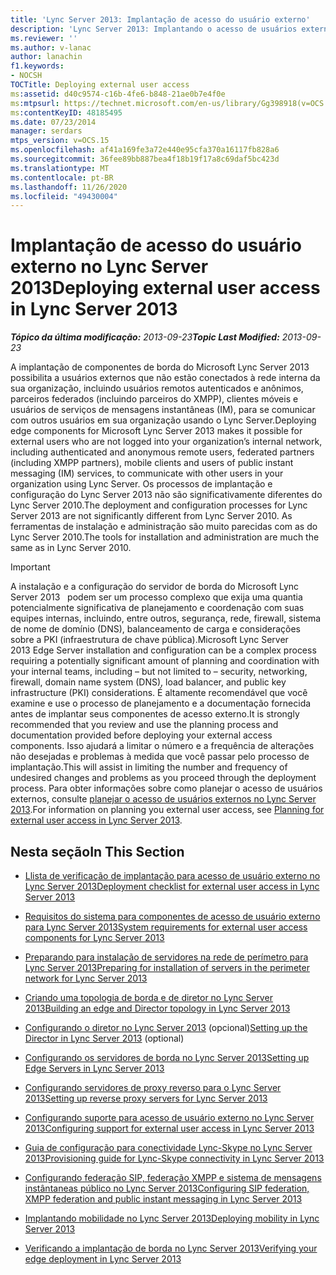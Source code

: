 ```yaml
---
title: 'Lync Server 2013: Implantação de acesso do usuário externo'
description: 'Lync Server 2013: Implantando o acesso de usuários externos.'
ms.reviewer: ''
ms.author: v-lanac
author: lanachin
f1.keywords:
- NOCSH
TOCTitle: Deploying external user access
ms:assetid: d40c9574-c16b-4fe6-b848-21ae0b7e4f0e
ms:mtpsurl: https://technet.microsoft.com/en-us/library/Gg398918(v=OCS.15)
ms:contentKeyID: 48185495
ms.date: 07/23/2014
manager: serdars
mtps_version: v=OCS.15
ms.openlocfilehash: af41a169fe3a72e440e95cfa370a16117fb828a6
ms.sourcegitcommit: 36fee89bb887bea4f18b19f17a8c69daf5bc423d
ms.translationtype: MT
ms.contentlocale: pt-BR
ms.lasthandoff: 11/26/2020
ms.locfileid: "49430004"
---
```

# <a name="deploying-external-user-access-in-lync-server-2013"></a><span data-ttu-id="3bd75-103">Implantação de acesso do usuário externo no Lync Server 2013</span><span class="sxs-lookup"><span data-stu-id="3bd75-103">Deploying external user access in Lync Server 2013</span></span>

<div data-xmlns="http://www.w3.org/1999/xhtml">

<div class="topic" data-xmlns="http://www.w3.org/1999/xhtml" data-msxsl="urn:schemas-microsoft-com:xslt" data-cs="https://msdn.microsoft.com/">

<div data-asp="https://msdn2.microsoft.com/asp">



</div>

<div id="mainSection">

<div id="mainBody"><span data-ttu-id="3bd75-104">

<span> </span></span><span class="sxs-lookup"><span data-stu-id="3bd75-104">

<span> </span></span></span>

<span data-ttu-id="3bd75-105">_**Tópico da última modificação:** 2013-09-23_</span><span class="sxs-lookup"><span data-stu-id="3bd75-105">_**Topic Last Modified:** 2013-09-23_</span></span>

<span data-ttu-id="3bd75-106">A implantação de componentes de borda do Microsoft Lync Server 2013 possibilita a usuários externos que não estão conectados à rede interna da sua organização, incluindo usuários remotos autenticados e anônimos, parceiros federados (incluindo parceiros do XMPP), clientes móveis e usuários de serviços de mensagens instantâneas (IM), para se comunicar com outros usuários em sua organização usando o Lync Server.</span><span class="sxs-lookup"><span data-stu-id="3bd75-106">Deploying edge components for Microsoft Lync Server 2013 makes it possible for external users who are not logged into your organization’s internal network, including authenticated and anonymous remote users, federated partners (including XMPP partners), mobile clients and users of public instant messaging (IM) services, to communicate with other users in your organization using Lync Server.</span></span> <span data-ttu-id="3bd75-107">Os processos de implantação e configuração do Lync Server 2013 não são significativamente diferentes do Lync Server 2010.</span><span class="sxs-lookup"><span data-stu-id="3bd75-107">The deployment and configuration processes for Lync Server 2013 are not significantly different from Lync Server 2010.</span></span> <span data-ttu-id="3bd75-108">As ferramentas de instalação e administração são muito parecidas com as do Lync Server 2010.</span><span class="sxs-lookup"><span data-stu-id="3bd75-108">The tools for installation and administration are much the same as in Lync Server 2010.</span></span>

<div>


> [!IMPORTANT]  
> <span data-ttu-id="3bd75-109">A instalação e a configuração do servidor de borda do Microsoft Lync Server 2013 &nbsp; podem ser um processo complexo que exija uma quantia potencialmente significativa de planejamento e coordenação com suas equipes internas, incluindo, entre outros, segurança, rede, firewall, sistema de nome de domínio (DNS), balanceamento de carga e considerações sobre a PKI (infraestrutura de chave pública).</span><span class="sxs-lookup"><span data-stu-id="3bd75-109">Microsoft Lync Server 2013&nbsp;Edge Server installation and configuration can be a complex process requiring a potentially significant amount of planning and coordination with your internal teams, including – but not limited to – security, networking, firewall, domain name system (DNS), load balancer, and public key infrastructure (PKI) considerations.</span></span> <span data-ttu-id="3bd75-110">É altamente recomendável que você examine e use o processo de planejamento e a documentação fornecida antes de implantar seus componentes de acesso externo.</span><span class="sxs-lookup"><span data-stu-id="3bd75-110">It is strongly recommended that you review and use the planning process and documentation provided before deploying your external access components.</span></span> <span data-ttu-id="3bd75-111">Isso ajudará a limitar o número e a frequência de alterações não desejadas e problemas à medida que você passar pelo processo de implantação.</span><span class="sxs-lookup"><span data-stu-id="3bd75-111">This will assist in limiting the number and frequency of undesired changes and problems as you proceed through the deployment process.</span></span> <span data-ttu-id="3bd75-112">Para obter informações sobre como planejar o acesso de usuários externos, consulte <A href="lync-server-2013-planning-for-external-user-access.md">planejar o acesso de usuários externos no Lync Server 2013</A>.</span><span class="sxs-lookup"><span data-stu-id="3bd75-112">For information on planning you external user access, see <A href="lync-server-2013-planning-for-external-user-access.md">Planning for external user access in Lync Server 2013</A>.</span></span>



</div>

<div>

## <a name="in-this-section"></a><span data-ttu-id="3bd75-113">Nesta seção</span><span class="sxs-lookup"><span data-stu-id="3bd75-113">In This Section</span></span>

  - [<span data-ttu-id="3bd75-114">Llista de verificação de implantação para acesso de usuário externo no Lync Server 2013</span><span class="sxs-lookup"><span data-stu-id="3bd75-114">Deployment checklist for external user access in Lync Server 2013</span></span>](lync-server-2013-deployment-checklist-for-external-user-access.md)

  - [<span data-ttu-id="3bd75-115">Requisitos do sistema para componentes de acesso de usuário externo para Lync Server 2013</span><span class="sxs-lookup"><span data-stu-id="3bd75-115">System requirements for external user access components for Lync Server 2013</span></span>](lync-server-2013-system-requirements-for-external-user-access-components.md)

  - [<span data-ttu-id="3bd75-116">Preparando para instalação de servidores na rede de perímetro para Lync Server 2013</span><span class="sxs-lookup"><span data-stu-id="3bd75-116">Preparing for installation of servers in the perimeter network for Lync Server 2013</span></span>](lync-server-2013-preparing-for-installation-of-servers-in-the-perimeter-network.md)

  - [<span data-ttu-id="3bd75-117">Criando uma topologia de borda e de diretor no Lync Server 2013</span><span class="sxs-lookup"><span data-stu-id="3bd75-117">Building an edge and Director topology in Lync Server 2013</span></span>](lync-server-2013-building-an-edge-and-director-topology.md)

  - <span data-ttu-id="3bd75-118">[Configurando o diretor no Lync Server 2013](lync-server-2013-setting-up-the-director.md) (opcional)</span><span class="sxs-lookup"><span data-stu-id="3bd75-118">[Setting up the Director in Lync Server 2013](lync-server-2013-setting-up-the-director.md) (optional)</span></span>

  - [<span data-ttu-id="3bd75-119">Configurando os servidores de borda no Lync Server 2013</span><span class="sxs-lookup"><span data-stu-id="3bd75-119">Setting up Edge Servers in Lync Server 2013</span></span>](lync-server-2013-setting-up-edge-servers.md)

  - [<span data-ttu-id="3bd75-120">Configurando servidores de proxy reverso para o Lync Server 2013</span><span class="sxs-lookup"><span data-stu-id="3bd75-120">Setting up reverse proxy servers for Lync Server 2013</span></span>](lync-server-2013-setting-up-reverse-proxy-servers.md)

  - [<span data-ttu-id="3bd75-121">Configurando suporte para acesso de usuário externo no Lync Server 2013</span><span class="sxs-lookup"><span data-stu-id="3bd75-121">Configuring support for external user access in Lync Server 2013</span></span>](lync-server-2013-configuring-support-for-external-user-access.md)

  - [<span data-ttu-id="3bd75-122">Guia de configuração para conectividade Lync-Skype no Lync Server 2013</span><span class="sxs-lookup"><span data-stu-id="3bd75-122">Provisioning guide for Lync-Skype connectivity in Lync Server 2013</span></span>](lync-server-2013-provisioning-guide-for-lync-skype-connectivity.md)

  - [<span data-ttu-id="3bd75-123">Configurando federação SIP, federação XMPP e sistema de mensagens instântaneas público no Lync Server 2013</span><span class="sxs-lookup"><span data-stu-id="3bd75-123">Configuring SIP federation, XMPP federation and public instant messaging in Lync Server 2013</span></span>](lync-server-2013-configuring-sip-federation-xmpp-federation-and-public-instant-messaging.md)

  - [<span data-ttu-id="3bd75-124">Implantando mobilidade no Lync Server 2013</span><span class="sxs-lookup"><span data-stu-id="3bd75-124">Deploying mobility in Lync Server 2013</span></span>](lync-server-2013-deploying-mobility.md)

  - [<span data-ttu-id="3bd75-125">Verificando a implantação de borda no Lync Server 2013</span><span class="sxs-lookup"><span data-stu-id="3bd75-125">Verifying your edge deployment in Lync Server 2013</span></span>](lync-server-2013-verifying-your-edge-deployment.md)

<span data-ttu-id="3bd75-126"></div>

</div>

<span> </span>

</div>

</div>

</span><span class="sxs-lookup"><span data-stu-id="3bd75-126"></div>

</div>

<span> </span>

</div>

</div>

</span></span></div>


